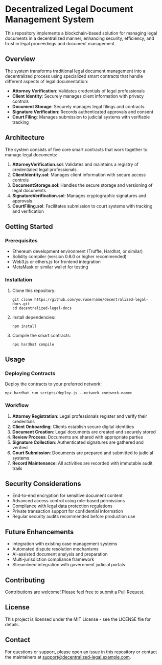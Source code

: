 # Decentralized Legal Document Management System

This repository implements a blockchain-based solution for managing legal documents in a decentralized manner, enhancing security, efficiency, and trust in legal proceedings and document management.

## Overview

The system transforms traditional legal document management into a decentralized process using specialized smart contracts that handle different aspects of legal documentation:

- **Attorney Verification**: Validates credentials of legal professionals
- **Client Identity**: Securely manages client information with privacy controls
- **Document Storage**: Securely manages legal filings and contracts
- **Signature Verification**: Records authenticated approvals and consent
- **Court Filing**: Manages submission to judicial systems with verifiable tracking

## Architecture

The system consists of five core smart contracts that work together to manage legal documents:

1. **AttorneyVerification.sol**: Validates and maintains a registry of credentialed legal professionals
2. **ClientIdentity.sol**: Manages client information with secure access controls
3. **DocumentStorage.sol**: Handles the secure storage and versioning of legal documents
4. **SignatureVerification.sol**: Manages cryptographic signatures and approvals
5. **CourtFiling.sol**: Facilitates submission to court systems with tracking and verification

## Getting Started

### Prerequisites

- Ethereum development environment (Truffle, Hardhat, or similar)
- Solidity compiler (version 0.8.0 or higher recommended)
- Web3.js or ethers.js for frontend integration
- MetaMask or similar wallet for testing

### Installation

1. Clone this repository:
   ```
   git clone https://github.com/yourusername/decentralized-legal-docs.git
   cd decentralized-legal-docs
   ```

2. Install dependencies:
   ```
   npm install
   ```

3. Compile the smart contracts:
   ```
   npx hardhat compile
   ```

## Usage

### Deploying Contracts

Deploy the contracts to your preferred network:

```
npx hardhat run scripts/deploy.js --network <network-name>
```

### Workflow

1. **Attorney Registration**: Legal professionals register and verify their credentials
2. **Client Onboarding**: Clients establish secure digital identities
3. **Document Creation**: Legal documents are created and securely stored
4. **Review Process**: Documents are shared with appropriate parties
5. **Signature Collection**: Authenticated signatures are gathered and verified
6. **Court Submission**: Documents are prepared and submitted to judicial systems
7. **Record Maintenance**: All activities are recorded with immutable audit trails

## Security Considerations

- End-to-end encryption for sensitive document content
- Advanced access control using role-based permissions
- Compliance with legal data protection regulations
- Private transaction support for confidential information
- Regular security audits recommended before production use

## Future Enhancements

- Integration with existing case management systems
- Automated dispute resolution mechanisms
- AI-assisted document analysis and preparation
- Multi-jurisdiction compliance framework
- Streamlined integration with government judicial portals

## Contributing

Contributions are welcome! Please feel free to submit a Pull Request.

## License

This project is licensed under the MIT License - see the LICENSE file for details.

## Contact

For questions or support, please open an issue in this repository or contact the maintainers at support@decentralized-legal.example.com.
